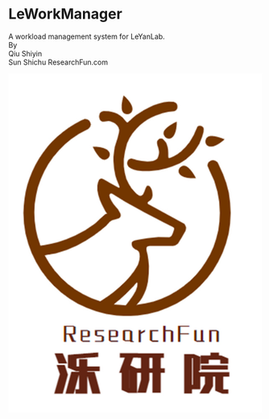 # LeWorkManager
A workload management system for LeYanLab.  
By  
Qiu Shiyin  
Sun Shichu
ResearchFun.com

![image](https://github.com/Sishxo/LeWorkManager/blob/V2.0/img/logreg/background.jpg)
